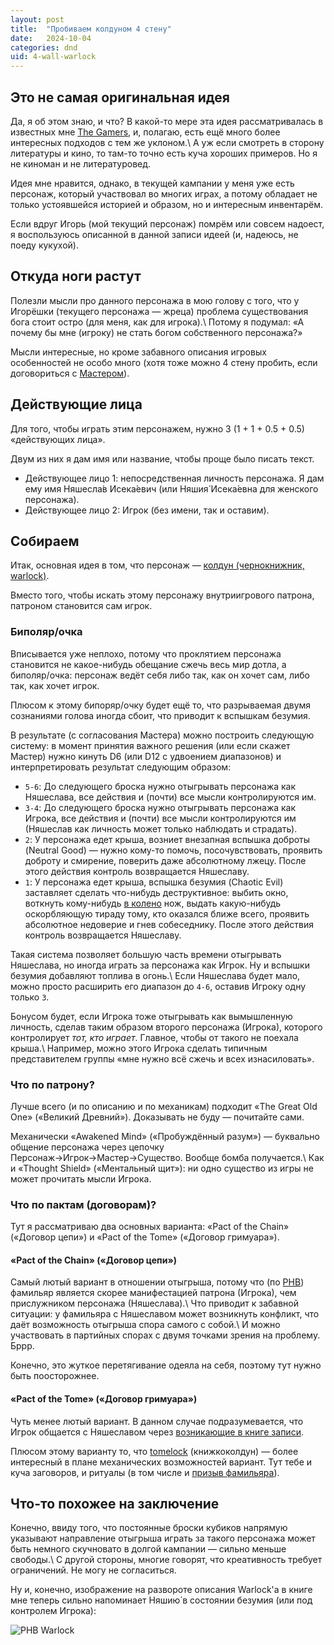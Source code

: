 ```yaml
---
layout: post
title:  "Пробиваем колдуном 4 стену"
date:   2024-10-04
categories: dnd
uid: 4-wall-warlock
---
```


## Это не самая оригинальная идея
Да, я об этом знаю, и что? В какой-то мере эта идея рассматривалась в известных мне [The Gamers](https://www.kinopoisk.ru/film/363587/?utm_referrer=www.google.com), и, полагаю, есть ещё много более интересных подходов с тем же уклоном.\\
А уж если смотреть в сторону литературы и кино, то там-то точно есть куча хороших примеров. Но я не киноман и не литературовед.

Идея мне нравится, однако, в текущей кампании у меня уже есть персонаж, который участвовал во многих играх, а потому обладает не только устоявшейся историей и образом, но и интересным инвентарём.

Если вдруг Игорь (мой текущий персонаж) помрём или совсем надоест, я воспользуюсь описанной в данной записи идеей (и, надеюсь, не поеду кукухой).

## Откуда ноги растут
Полезли мысли про данного персонажа в мою голову с того, что у Игорёшки (текущего персонажа — жреца) проблема существования бога стоит остро (для меня, как для игрока).\\
Потому я подумал: «А почему бы мне (игроку) не стать богом собственного персонажа?»

Мысли интересные, но кроме забавного описания игровых особенностей не особо много (хотя тоже можно 4 стену пробить, если договориться с [Мастером](/assets/img/posts/2024-10-04-4-wall-warlock/DM.jpg)).

## Действующие лица
Для того, чтобы играть этим персонажем, нужно 3 (1 + 1 + 0.5 + 0.5) «действующих лица».

Двум из них я дам имя или название, чтобы проще было писать текст.

- Действующее лицо 1: непосредственная личность персонажа. Я дам ему имя Няшесла́в Исека́евич (или Няшия́ Исека́евна для женского персонажа).
- Действующее лицо 2: Игрок (без имени, так и оставим).

## Собираем
Итак, основная идея в том, что персонаж — [колдун (чернокнижник, warlock)](https://ttg.club/classes/warlock).

Вместо того, чтобы искать этому персонажу внутриигрового патрона, патроном становится сам игрок.

### Биполяр/очка
Вписывается уже неплохо, потому что проклятием персонажа становится не какое-нибудь обещание сжечь весь мир дотла, а биполяр/очка: персонаж ведёт себя либо так, как он хочет сам, либо так, как хочет игрок.

Плюсом к этому бипоряр/очку будет ещё то, что разрываемая двумя сознаниями голова иногда сбоит, что приводит к вспышкам безумия.

В результате (с согласования Мастера) можно построить следующую систему: в момент принятия важного решения (или если скажет Мастер) нужно кинуть D6 (или D12 с удвоением диапазонов) и интерпретировать результат следующим образом:
- `5-6`: До следующего броска нужно отыгрывать персонажа как Няшеслава, все действия и (почти) все мысли контролируются им.
- `3-4`: До следующего броска нужно отыгрывать персонажа как Игрока, все действия и (почти) все мысли контролируются им (Няшеслав как личность может только наблюдать и страдать).
- `2`: У персонажа едет крыша, возниет внезапная вспышка доброты (Neutral Good) — нужно кому-то помочь, посочувствовать, проявить доброту и смирение, поверить даже абсолютному лжецу. После этого действия контроль возвращается Няшеславу.
- `1`: У персонажа едет крыша, вспышка безумия (Chaotic Evil) заставляет сделать что-нибудь деструктивное: выбить окно, воткнуть кому-нибудь [в колено](https://ru.wikipedia.org/wiki/%D0%9F%D1%80%D0%BE%D1%81%D1%82%D1%80%D0%B5%D0%BB%D0%B8%D0%BB%D0%B8_%D0%BA%D0%BE%D0%BB%D0%B5%D0%BD%D0%BE) нож, выдать какую-нибудь оскорбляющую тираду тому, кто оказался ближе всего, проявить абсолютное недоверие и гнев собеседнику. После этого действия контроль возвращается Няшеславу.

Такая система позволяет большую часть времени отыгрывать Няшеслава, но иногда играть за персонажа как Игрок. Ну и вспышки безумия добавляют топлива в огонь.\\
Если Няшеслава будет мало, можно просто расширить его диапазон до `4-6`, оставив Игроку одну только `3`.

Бонусом будет, если Игрока тоже отыгрывать как вымышленную личность, сделав таким образом второго персонажа (Игрока), которого контролирует _тот, кто играет_. Главное, чтобы от такого не поехала крыша.\\
Например, можно этого Игрока сделать типичным представителем группы «мне нужно всё сжечь и всех изнасиловать».

### Что по патрону?
Лучше всего (и по описанию и по механикам) подходит «The Great Old One» («Великий Древний»). Доказывать не буду — почитайте сами.

Механически «Awakened Mind» («Пробуждённый разум») — буквально общение персонажа через цепочку Персонаж→Игрок→Мастер→Существо. Вообще бомба получается.\\
Как и «Thought Shield» («Ментальный щит»): ни одно существо из игры не может прочитать мысли Игрока.

### Что по пактам (договорам)?
Тут я рассматриваю два основных варианта: «Pact of the Chain» («Договор цепи») и «Pact of the Tome» («Договор гримуара»).

#### «Pact of the Chain» («Договор цепи»)
Самый лютый вариант в отношении отыгрыша, потому что (по [PHB](https://en.wikipedia.org/wiki/Player%27s_Handbook)) фамильяр является скорее манифестацией патрона (Игрока), чем прислужником персонажа (Няшеслава).\\
Что приводит к забавной ситуации: у фамильяра с Няшеславом может возникнуть конфликт, что даёт возможность отыгрыша спора самого с собой.\\
И можно участвовать в партийных спорах с двумя точками зрения на проблему. Бррр.

Конечно, это жуткое перетягивание одеяла на себя, поэтому тут нужно быть поосторожнее.

#### «Pact of the Tome» («Договор гримуара»)
Чуть менее лютый вариант. В данном случае подразумевается, что Игрок общается с Няшеславом через [возникающие в книге записи](https://harrypotter.fandom.com/ru/wiki/%D0%A2%D0%BE%D0%BC_%D0%A0%D0%B5%D0%B4%D0%B4%D0%BB).

Плюсом этому варианту то, что [tomelock](https://www.reddit.com/r/dndnext/comments/75lhyg/what_is_a_tomelock/?rdt=46283) (книжкоколдун) — более интересный в плане механических возможностей вариант. Тут тебе и куча заговоров, и ритуалы (в том числе и [призыв фамильяра](https://ttg.club/spells/find_familiar)).

## Что-то похожее на заключение
Конечно, ввиду того, что постоянные броски кубиков напрямую указывают направление отыгрыша играть за такого персонажа может быть немного скучновато в долгой кампании — сильно меньше свободы.\\
С другой стороны, многие говорят, что креативность требует ограничений. Не могу не согласиться.

Ну и, конечно, изображение на развороте описания Warlock'а в книге мне теперь сильно напоминает Няшию́ в состоянии безумия (или под контролем Игрока):

![PHB Warlock](/assets/img/posts/2024-10-04-4-wall-warlock/PHB_Warlock.jpg)
